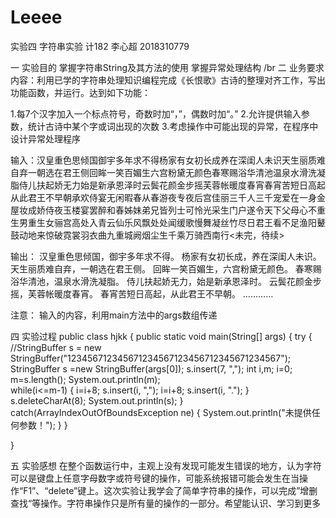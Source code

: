 # Leeee
实验四 字符串实验 计182 李心超 2018310779

一 实验目的 掌握字符串String及其方法的使用 掌握异常处理结构 /br
二 业务要求 内容：利用已学的字符串处理知识编程完成《长恨歌》古诗的整理对齐工作，写出功能函数，并运行。达到如下功能：

1.每7个汉字加入一个标点符号，奇数时加“，”，偶数时加“。” 2.允许提供输入参数，统计古诗中某个字或词出现的次数 3.考虑操作中可能出现的异常，在程序中设计异常处理程序

输入：汉皇重色思倾国御宇多年求不得杨家有女初长成养在深闺人未识天生丽质难自弃一朝选在君王侧回眸一笑百媚生六宫粉黛无颜色春寒赐浴华清池温泉水滑洗凝脂侍儿扶起娇无力始是新承恩泽时云鬓花颜金步摇芙蓉帐暖度春宵春宵苦短日高起从此君王不早朝承欢侍宴无闲暇春从春游夜专夜后宫佳丽三千人三千宠爱在一身金屋妆成娇侍夜玉楼宴罢醉和春姊妹弟兄皆列士可怜光采生门户遂令天下父母心不重生男重生女骊宫高处入青云仙乐风飘处处闻缓歌慢舞凝丝竹尽日君王看不足渔阳鼙鼓动地来惊破霓裳羽衣曲九重城阙烟尘生千乘万骑西南行<未完，待续>

输出： 汉皇重色思倾国，御宇多年求不得。 杨家有女初长成，养在深闺人未识。 天生丽质难自弃，一朝选在君王侧。 回眸一笑百媚生，六宫粉黛无颜色。 春寒赐浴华清池，温泉水滑洗凝脂。 侍儿扶起娇无力，始是新承恩泽时。 云鬓花颜金步摇，芙蓉帐暖度春宵。 春宵苦短日高起，从此君王不早朝。 …………

注意： 输入的内容，利用main方法中的args数组传递

四 实验过程 
public class hjkk {
	public static void main(String[] args)
	{
		try {
		//StringBuffer s = new StringBuffer("123456712345671234567123456712345671234567");
		StringBuffer s =new StringBuffer(args[0]);
		s.insert(7, ",");
		int i,m;
		i=0;
		m=s.length();
		System.out.println(m);		
		while(i<=m-1)
		{
			i=i+8;
			s.insert(i, ",");
			i=i+8;
			s.insert(i, ".");
		}
		s.deleteCharAt(8);
		System.out.println(s);
		}
		catch(ArrayIndexOutOfBoundsException ne)
	     {
	      System.out.println("未提供任何参数！");
	        }
	}

}

五 实验感想 在整个函数运行中，主观上没有发现可能发生错误的地方，认为字符可以是键盘上任意字母数字或符号键的操作，可能系统报错可能会发生在当操作“F1”、“delete”键上。这次实验让我学会了简单字符串的操作，可以完成”增删查找“等操作。字符串操作只是所有量的操作的一部分。希望能认识、学习到更多
